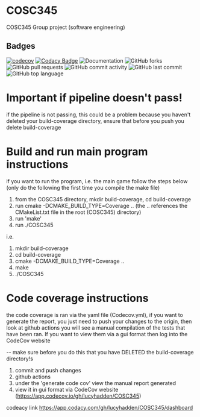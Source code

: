 # COSC345
COSC345 Group project (software engineering)

## Badges
[![codecov](https://codecov.io/gh/lucyhadden/COSC345/graph/badge.svg?token=2VWHP87OID)](https://codecov.io/gh/lucyhadden/COSC345)
[![Codacy Badge](https://app.codacy.com/project/badge/Grade/f5370b6729b1493bbddd74b639dfa4cb)](https://app.codacy.com/gh/lucyhadden/COSC345/dashboard?utm_source=gh&utm_medium=referral&utm_content=&utm_campaign=Badge_grade)
![Documentation](https://img.shields.io/badge/documentation-doxygen-blue)
![GitHub forks](https://img.shields.io/github/forks/lucyhadden/COSC345.svg?style=social)
![GitHub pull requests](https://img.shields.io/github/issues-pr/lucyhadden/COSC345.svg)
![GitHub commit activity](https://img.shields.io/github/commit-activity/m/lucyhadden/COSC345.svg)
![GitHub last commit](https://img.shields.io/github/last-commit/lucyhadden/COSC345.svg)
![GitHub top language](https://img.shields.io/github/languages/top/lucyhadden/COSC345.svg)




# Important if pipeline doesn't pass!
if the pipeline is not passing, this could be a problem because you haven't deleted your build-coverage directory, ensure that before you push you delete build-coverage

# Build and run main program instructions 
if you want to run the program, i.e. the main game follow the steps below (only do the following the first time you compile the make file)

1. from the COSC345 directory, mkdir build-coverage,  cd build-coverage
2. run cmake -DCMAKE_BUILD_TYPE=Coverage .. (the .. references the CMakeList.txt file in the root (COSC345) directory)
3. run 'make'
4. run ./COSC345


i.e. 
1. mkdir build-coverage
2. cd build-coverage
3. cmake -DCMAKE_BUILD_TYPE=Coverage ..
4. make
5. ./COSC345

# Code coverage instructions

the code coverage is ran via the yaml file (Codecov.yml), if you want to generate the report, you just need to push your changes to the origin, then look at github actions
you will see a manual compilation of the tests that have been ran. If you want to view them via a gui format then log into the CodeCov website

-- make sure before you do this that you have DELETED the build-coverage directory!s
1. commit and push changes
2. github actions
3. under the 'generate code cov' view the manual report generated
4. view it in gui format via CodeCov website (https://app.codecov.io/gh/lucyhadden/COSC345)

codeacy link
https://app.codacy.com/gh/lucyhadden/COSC345/dashboard 

